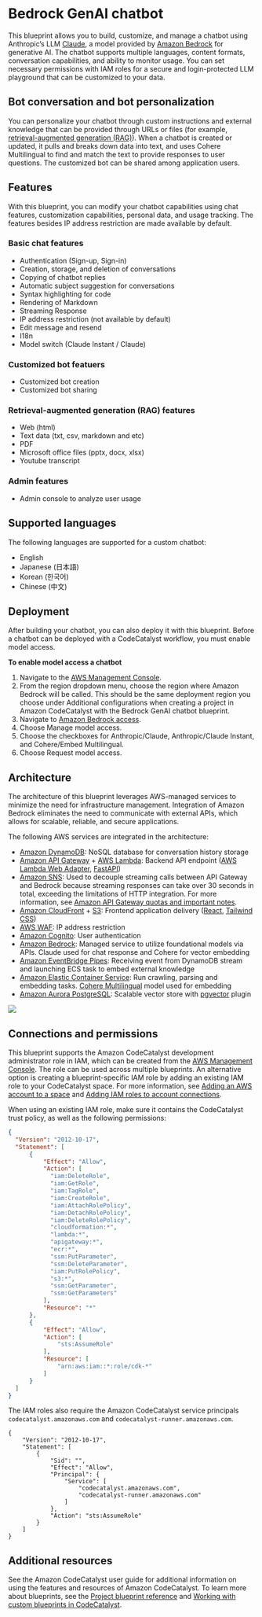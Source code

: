 # Bedrock GenAI chatbot
This blueprint allows you to build, customize, and manage a chatbot using Anthropic’s LLM [Claude](https://www.anthropic.com/index/claude-2), a model provided by [Amazon Bedrock](https://aws.amazon.com/bedrock/) for generative AI. The chatbot supports multiple languages, content formats, conversation capabilities, and ability to monitor usage. You can set necessary permissions with IAM roles for a secure and login-protected LLM playground that can be customized to your data. 

## Bot conversation and bot personalization
You can personalize your chatbot through custom instructions and external knowledge that can be provided through URLs or files (for example, [retrieval-augmented generation (RAG)](https://github.com/aws-samples/bedrock-claude-chat/blob/main/docs/RAG.md)). When a chatbot is created or updated, it pulls and breaks down data into text, and uses Cohere Multilingual to find and match the text to provide responses to user questions. The customized bot can be shared among application users.

## Features
With this blueprint, you can modify your chatbot capabilities using chat features, customization capabilities, personal data, and usage tracking. The features besides IP address restriction are made available by default.

### Basic chat features
* Authentication (Sign-up, Sign-in)
* Creation, storage, and deletion of conversations
* Copying of chatbot replies
* Automatic subject suggestion for conversations
* Syntax highlighting for code
* Rendering of Markdown
* Streaming Response
* IP address restriction (not available by default)
* Edit message and resend
* I18n
* Model switch (Claude Instant / Claude)

### Customized bot featuers
* Customized bot creation
* Customized bot sharing

### Retrieval-augmented generation (RAG) features
* Web (html)
* Text data (txt, csv, markdown and etc)
* PDF
* Microsoft office files (pptx, docx, xlsx)
* Youtube transcript

### Admin features
* Admin console to analyze user usage

## Supported languages
The following languages are supported for a custom chatbot:
* English 
* Japanese (日本語)
* Korean (한국어)
* Chinese (中文)

## Deployment
After building your chatbot, you can also deploy it with this blueprint. Before a chatbot can be deployed with a CodeCatalyst workflow, you must enable model access.

**To enable model access a chatbot**
1. Navigate to the [AWS Management Console](https://console.aws.amazon.com/).
2. From the region dropdown menu, choose the region where Amazon Bedrock will be called. This should be the same deployment region you choose under Additional configurations when creating a project in Amazon CodeCatalyst with the Bedrock GenAI chatbot blueprint. 
3. Navigate to [Amazon Bedrock access](https://us-east-1.console.aws.amazon.com/bedrock/home?region=us-east-1#/modelaccess).
4. Choose Manage model access.
5. Choose the checkboxes for Anthropic/Claude, Anthropic/Claude Instant, and Cohere/Embed Multilingual.
6. Choose Request model access.

## Architecture
The architecture of this blueprint leverages AWS-managed services to minimize the need for infrastructure management. Integration of Amazon Bedrock eliminates the need to communicate with external APIs, which allows for scalable, reliable, and secure applications.

The following AWS services are integrated in the architecture:
* [Amazon DynamoDB](https://aws.amazon.com/dynamodb/): NoSQL database for conversation history storage
* [Amazon API Gateway](https://aws.amazon.com/api-gateway/) + [AWS Lambda](https://aws.amazon.com/lambda/): Backend API endpoint ([AWS Lambda Web Adapter](https://github.com/awslabs/aws-lambda-web-adapter), [FastAPI](https://fastapi.tiangolo.com/))
* [Amazon SNS](https://aws.amazon.com/sns/): Used to decouple streaming calls between API Gateway and Bedrock because streaming responses can take over 30 seconds in total, exceeding the limitations of HTTP integration. For more information, see [Amazon API Gateway quotas and important notes](https://docs.aws.amazon.com/apigateway/latest/developerguide/limits.html).
* [Amazon CloudFront](https://aws.amazon.com/cloudfront/) + [S3](https://aws.amazon.com/s3/): Frontend application delivery ([React](https://tailwindcss.com/), [Tailwind CSS](https://tailwindcss.com/))
* [AWS WAF](https://aws.amazon.com/waf/): IP address restriction
* [Amazon Cognito](https://aws.amazon.com/cognito/): User authentication
* [Amazon Bedrock](https://aws.amazon.com/bedrock/): Managed service to utilize foundational models via APIs. Claude used for chat response and Cohere for vector embedding
* [Amazon EventBridge Pipes](https://aws.amazon.com/eventbridge/pipes/): Receiving event from DynamoDB stream and launching ECS task to embed external knowledge
* [Amazon Elastic Container Service](https://aws.amazon.com/ecs/): Run crawling, parsing and embedding tasks. [Cohere Multilingual](https://txt.cohere.com/multilingual/) model used for embedding
* [Amazon Aurora PostgreSQL](https://aws.amazon.com/rds/aurora/): Scalable vector store with [pgvector](https://github.com/pgvector/pgvector) plugin

![](https://d107sfil7rheid.cloudfront.net/arch.png)

## Connections and permissions
This blueprint supports the Amazon CodeCatalyst development administrator role in IAM, which can be created from the [AWS Management Console](https://console.aws.amazon.com/). The role can be used across multiple blueprints. An alternative option is creating a blueprint-specific IAM role by adding an existing IAM role to your CodeCatalyst space. For more information, see [Adding an AWS account to a space](https://docs.aws.amazon.com//codecatalyst/latest/userguide/ipa-connect-account-create.html) and [Adding IAM roles to account connections](https://docs.aws.amazon.com//codecatalyst/latest/userguide/ipa-connect-account-addroles.html).

When using an existing IAM role, make sure it contains the CodeCatalyst trust policy, as well as the following permissions:
```json
{
  "Version": "2012-10-17",
  "Statement": [
      {
          "Effect": "Allow",
          "Action": [
            "iam:DeleteRole",
            "iam:GetRole",
            "iam:TagRole",
            "iam:CreateRole",
            "iam:AttachRolePolicy",
            "iam:DetachRolePolicy",
            "iam:DeleteRolePolicy",
            "cloudformation:*",
            "lambda:*",
            "apigateway:*",
            "ecr:*",
            "ssm:PutParameter",
            "ssm:DeleteParameter",
            "iam:PutRolePolicy",
            "s3:*",
            "ssm:GetParameter",
            "ssm:GetParameters"
          ],
          "Resource": "*"
      },
      {
          "Effect": "Allow",
          "Action": [
              "sts:AssumeRole"
          ],
          "Resource": [
              "arn:aws:iam::*:role/cdk-*"
          ]
      }
  ]
}
```
The IAM roles also require the Amazon CodeCatalyst service principals `codecatalyst.amazonaws.com` and `codecatalyst-runner.amazonaws.com`.
```
{
    "Version": "2012-10-17",
    "Statement": [
        {
            "Sid": "",
            "Effect": "Allow",
            "Principal": {
                "Service": [
                    "codecatalyst.amazonaws.com",
                    "codecatalyst-runner.amazonaws.com"
                ]
            },
            "Action": "sts:AssumeRole"
        }
    ]
}
```

## Additional resources
See the Amazon CodeCatalyst user guide for additional information on using the features and resources of Amazon CodeCatalyst. To learn more about blueprints, see the [Project blueprint reference](https://docs.aws.amazon.com//codecatalyst/latest/userguide/project-blueprints.html) and [Working with custom blueprints in CodeCatalyst](https://docs.aws.amazon.com//codecatalyst/latest/userguide/custom-blueprints.html).
